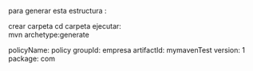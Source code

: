 
para generar esta estructura :

crear carpeta
cd carpeta
ejecutar:   
    mvn archetype:generate



policyName: policy
groupId: empresa
artifactId: mymavenTest
version: 1
package: com

